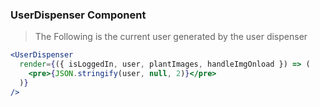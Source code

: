 ### UserDispenser Component

> The Following is the current user generated by the user dispenser

```jsx
<UserDispenser
  render={({ isLoggedIn, user, plantImages, handleImgOnload }) => (
    <pre>{JSON.stringify(user, null, 2)}</pre>
  )}
/>
```
